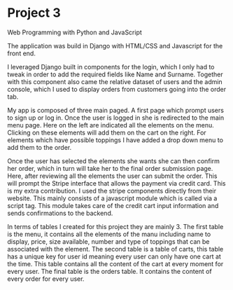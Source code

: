# Project 3

Web Programming with Python and JavaScript

The application was build in Django with HTML/CSS and Javascript for the front end.

I leveraged Django built in components for the login, which I only had to tweak in order to add the required fields like Name and Surname. Together with this component also came the relative dataset of users and the admin console, which I used to display orders from customers going into the order tab.

My app is composed of three main paged. A first page which prompt users to sign up or log in.
Once the user is logged in she is redirected to the main menu page. Here on the left are indicated all the elements on the menu. Clicking on these elements will add them on the cart on the right. For elements which have possible toppings I have added a drop down menu to add them to the order. 

Once the user has selected the elements she wants she can then confirm her order, which in turn will take her to the final order submission page. Here, after reviewing all the elements the user can submit the order. This will prompt the Stripe interface that allows the payment via credit card. This is my extra contribution. I used the stripe components directly from their website. This mainly consists of a javascript module which is called via a script tag. This module takes care of the credit cart input information and sends confirmations to the backend. 

In terms of tables I created for this project they are mainly 3.
The first table is the menu, it contains all the elements of the manu including name to display, price, size available, number and type of toppings that can be associated with the element. 
The second table is a table of carts, this table has a unique key for user id meaning every user can only have one cart at the time. This table contains all the content of the cart at every moment for every user.
The final table is the orders table. It contains the content of every order for every user.